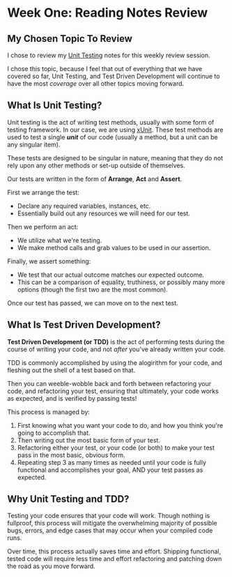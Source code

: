 # Week One: Reading Notes Review

## My Chosen Topic To Review

I chose to review my [Unit Testing](unit-tests-and-documentation.md) notes for this weekly review session.

I chose this topic, because I feel that out of everything that we have covered so far, Unit Testing, and Test Driven Development will continue to have the most _coverage_ over all other topics moving forward.

## What Is Unit Testing?

Unit testing is the act of writing test methods, usually with some form of testing framework. In our case, we are using [xUnit](https://xunit.net/). These test methods are used to test a single **_unit_** of our code (usually a method, but a unit can be any singular item).

These tests are designed to be singular in nature, meaning that they do not rely upon any other methods or set-up outside of themselves.

Our tests are written in the form of **Arrange**, **Act** and **Assert**.

First we arrange the test:
- Declare any required variables, instances, etc.
- Essentially build out any resources we will need for our test.

Then we perform an act:
- We utilize what we're testing.
- We make method calls and grab values to be used in our assertion.

Finally, we assert something:
- We test that our actual outcome matches our expected outcome.
- This can be a comparison of equality, truthiness, or possibly many more options (though the first two are the most common).

Once our test has passed, we can move on to the next test.

## What Is Test Driven Development?

**Test Driven Development (or TDD)** is the act of performing tests during the course of writing your code, and not _after_ you've already written your code.

TDD is commonly accomplished by using the alogirithm for your code, and fleshing out the shell of a test based on that.

Then you can weeble-wobble back and forth between refactoring your code, and refactoring your test, ensuring that ultimately, your code works as expected, and is verified by passing tests!

This process is managed by: 
1. First knowing what you want your code to do, and how you think you're going to accomplish that.
2. Then writing out the most basic form of your test.
3. Refactoring either your test, or your code (or both) to make your test pass in the most basic, obvious form.
4. Repeating step 3 as many times as needed until your code is fully functional and accomplishes your goal, AND your test passes as expected.

## Why Unit Testing and TDD?

Testing your code ensures that your code will work. Though nothing is fullproof, this process will mitigate the overwhelming majority of possible bugs, errors, and edge cases that may occur when your compiled code runs.

Over time, this process actually saves time and effort. Shipping functional, tested code will require less time and effort refactoring and patching down the road as you move forward.
